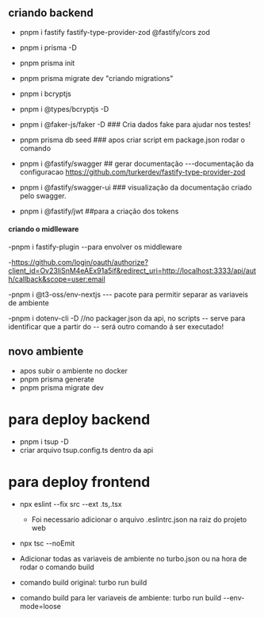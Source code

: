 ## criando backend

- pnpm i fastify fastify-type-provider-zod @fastify/cors zod

- pnpm i prisma -D

- pnpm prisma init

- pnpm prisma migrate dev "criando migrations"

- pnpm i bcryptjs

- pnpm i @types/bcryptjs -D

- pnpm i @faker-js/faker -D ### Cria dados fake para ajudar nos testes!

- pnpm prisma db seed ### apos criar script em package.json rodar o comando

- pnpm i @fastify/swagger ## gerar documentação ---documentação da configuracao https://github.com/turkerdev/fastify-type-provider-zod

- pnpm i @fastify/swagger-ui ### visualização da documentação criado pelo swagger.

- pnpm i @fastify/jwt ##para a criação dos tokens

#### criando o midlleware

-pnpm i fastify-plugin --para envolver os middleware

-https://github.com/login/oauth/authorize?client_id=Ov23liSnM4eAEx91a5if&redirect_uri=http://localhost:3333/api/auth/callback&scope=user:email

-pnpm i @t3-oss/env-nextjs --- pacote para permitir separar as variaveis de ambiente

-pnpm i dotenv-cli -D //no packager.json da api, no scripts -- serve para identificar que a partir do -- será outro comando á ser executado!

## novo ambiente

- apos subir o ambiente no docker
- pnpm prisma generate
- pnpm prisma migrate dev

# para deploy backend

- pnpm i tsup -D
- criar arquivo tsup.config.ts dentro da api

# para deploy frontend

- npx eslint --fix src --ext .ts,.tsx

  - Foi necessario adicionar o arquivo .eslintrc.json na raiz do projeto web

- npx tsc --noEmit

- Adicionar todas as variaveis de ambiente no turbo.json ou na hora de rodar o comando build

- comando build original: turbo run build
- comando build para ler variaveis de ambiente: turbo run build --env-mode=loose
